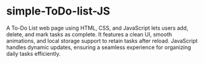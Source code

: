 # simple-ToDo-list-JS
A To-Do List web page using HTML, CSS, and JavaScript lets users add, delete, and mark tasks as complete. It features a clean UI, smooth animations, and local storage support to retain tasks after reload. JavaScript handles dynamic updates, ensuring a seamless experience for organizing daily tasks efficiently.
